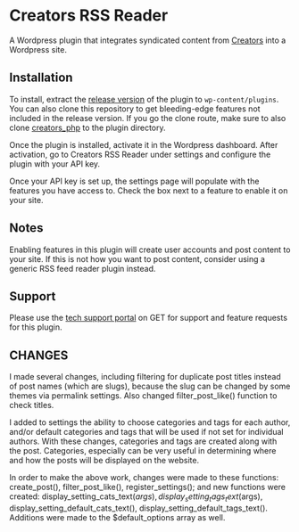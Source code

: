 # Creators RSS Reader
A Wordpress plugin that integrates syndicated content from [Creators](http://www.creators.com) into a Wordpress site.

## Installation
To install, extract the [release version](http://get.creators.com/docs/wiki#wp_plugin) of the plugin to `wp-content/plugins`. You can also clone this repository to get bleeding-edge features not included in the release version. If you go the clone route, make sure to also clone [creators_php](https://github.com/creatorssyn/creators_php) to the plugin directory.

Once the plugin is installed, activate it in the Wordpress dashboard. After activation, go to Creators RSS Reader  under settings and configure the plugin with your API key. 

Once your API key is set up, the settings page will populate with the features you have access to. Check the box next to a feature to enable it on your site. 

## Notes
Enabling features in this plugin will create user accounts and post content to your site. If this is not how you want to post content, consider using a generic RSS feed reader plugin instead. 

## Support
Please use the [tech support portal](http://get.creators.com/contact/tech) on GET for support and feature requests for this plugin.

## CHANGES
I made several changes, including filtering for duplicate post titles instead of post names (which are slugs), because the slug can be changed by some themes via permalink settings. Also changed filter_post_like() function to check titles.

I added to settings the ability to choose categories and tags for each author, and/or default categories and tags that will be used if not set for individual authors. With these changes, categories and tags are created along with the post. Categories, especially can be very useful in determining where and how the posts will be displayed on the website. 

In order to make the above work, changes were made to these functions: create_post(), filter_post_like(), register_settings(); and new functions were created: display_setting_cats_text($args), display_setting_tags_text($args), display_setting_default_cats_text(), display_setting_default_tags_text(). Additions were made to the $default_options array as well.

